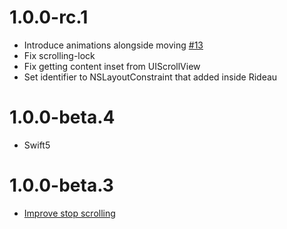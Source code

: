 # 1.0.0-rc.1

- Introduce animations alongside moving [#13](https://github.com/muukii/Rideau/pull/13)
- Fix scrolling-lock
- Fix getting content inset from UIScrollView
- Set identifier to NSLayoutConstraint that added inside Rideau

# 1.0.0-beta.4

- Swift5

# 1.0.0-beta.3

- [Improve stop scrolling](https://github.com/muukii/Rideau/pull/10)
